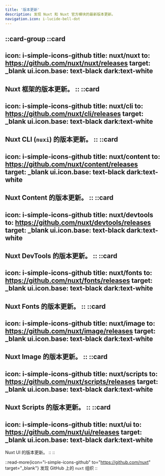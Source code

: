 ```yaml
---
title: '版本更新'
description: 发现 Nuxt 和 Nuxt 官方模块的最新版本更新。
navigation.icon: i-lucide-bell-dot
---
```


::card-group
  ::card
  ---
  icon: i-simple-icons-github
  title: nuxt/nuxt
  to: https://github.com/nuxt/nuxt/releases
  target: _blank
  ui.icon.base: text-black dark:text-white
  ---
  Nuxt 框架的版本更新。
  ::
  ::card
  ---
  icon: i-simple-icons-github
  title: nuxt/cli
  to: https://github.com/nuxt/cli/releases
  target: _blank
  ui.icon.base: text-black dark:text-white
  ---
  Nuxt CLI (`nuxi`) 的版本更新。
  ::
  ::card
  ---
  icon: i-simple-icons-github
  title: nuxt/content
  to: https://github.com/nuxt/content/releases
  target: _blank
  ui.icon.base: text-black dark:text-white
  ---
  Nuxt Content 的版本更新。
  ::
  ::card
  ---
  icon: i-simple-icons-github
  title: nuxt/devtools
  to: https://github.com/nuxt/devtools/releases
  target: _blank
  ui.icon.base: text-black dark:text-white
  ---
  Nuxt DevTools 的版本更新。
  ::
  ::card
  ---
  icon: i-simple-icons-github
  title: nuxt/fonts
  to: https://github.com/nuxt/fonts/releases
  target: _blank
  ui.icon.base: text-black dark:text-white
  ---
  Nuxt Fonts 的版本更新。
  ::
  ::card
  ---
  icon: i-simple-icons-github
  title: nuxt/image
  to: https://github.com/nuxt/image/releases
  target: _blank
  ui.icon.base: text-black dark:text-white
  ---
  Nuxt Image 的版本更新。
  ::
  ::card
  ---
  icon: i-simple-icons-github
  title: nuxt/scripts
  to: https://github.com/nuxt/scripts/releases
  target: _blank
  ui.icon.base: text-black dark:text-white
  ---
  Nuxt Scripts 的版本更新。
  ::
  ::card
  ---
  icon: i-simple-icons-github
  title: nuxt/ui
  to: https://github.com/nuxt/ui/releases
  target: _blank
  ui.icon.base: text-black dark:text-white
  ---
  Nuxt UI 的版本更新。
  ::
::

::read-more{icon="i-simple-icons-github" to="https://github.com/nuxt" target="_blank"}
发现 GitHub 上的 `nuxt` 组织
::